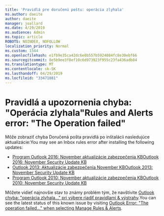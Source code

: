 ```yaml
---
title: 'Pravidlá pre doručenú poštu: operácia zlyhala'
ms.author: daeite
author: daeite
manager: joallard
ms.date: 4/29/2019
ms.audience: Admin
ms.topic: article
ROBOTS: NOINDEX, NOFOLLOW
localization_priority: Normal
ms.custom: 1544
ms.openlocfilehash: e1fb9e35ca42dc6e0b557b5924084fc8e30ebf66
ms.sourcegitcommit: 8e5b9ee3f8ef10c6d973923f955c23fa436adb84
ms.translationtype: MT
ms.contentlocale: sk-SK
ms.lasthandoff: 04/29/2019
ms.locfileid: "33471081"
---
```

# <a name="rules-and-alerts-error-the-operation-failed"></a><span data-ttu-id="5ef4d-102">Pravidlá a upozornenia chyba: "Operácia zlyhala"</span><span class="sxs-lookup"><span data-stu-id="5ef4d-102">Rules and Alerts error: "The Operation failed"</span></span>

<span data-ttu-id="5ef4d-103">Môže zobraziť chyba Doručená pošta pravidlá po inštalácii nasledujúce aktualizácie:</span><span class="sxs-lookup"><span data-stu-id="5ef4d-103">You may see an Inbox rules error after installing the following updates:</span></span>
- [<span data-ttu-id="5ef4d-104">Program Outlook 2016: November aktualizácie zabezpečenia KB</span><span class="sxs-lookup"><span data-stu-id="5ef4d-104">Outlook 2016: November Security Update KB</span></span>](https://support.microsoft.com/help/4461506)
- [<span data-ttu-id="5ef4d-105">Outlook 2013: Aktualizácie zabezpečenia November KB</span><span class="sxs-lookup"><span data-stu-id="5ef4d-105">Outlook 2013: November Security Update KB</span></span>](https://support.microsoft.com/help/4461486)
- [<span data-ttu-id="5ef4d-106">Program Outlook 2010: November aktualizácie zabezpečenia KB</span><span class="sxs-lookup"><span data-stu-id="5ef4d-106">Outlook 2010: November Security Update KB</span></span>](https://support.microsoft.com/help/4461585) 

<span data-ttu-id="5ef4d-107">Môžete vidieť najnovšie stav to známy problém tým, že navštívite [Outlook chyba: "operácia zlyhala..." pri výbere riadiť pravidlami & výstrahy](https://support.office.com/en-us/article/Outlook-Error-The-operation-failed-when-selecting-Manage-Rules-Alerts-64b6ff77-98c2-4564-9cbf-25bd8e17fb8b%20).</span><span class="sxs-lookup"><span data-stu-id="5ef4d-107">You can see the latest status of this known issue by visiting [Outlook Error: "The operation failed..." when selecting Manage Rules & Alerts](https://support.office.com/en-us/article/Outlook-Error-The-operation-failed-when-selecting-Manage-Rules-Alerts-64b6ff77-98c2-4564-9cbf-25bd8e17fb8b%20).</span></span>